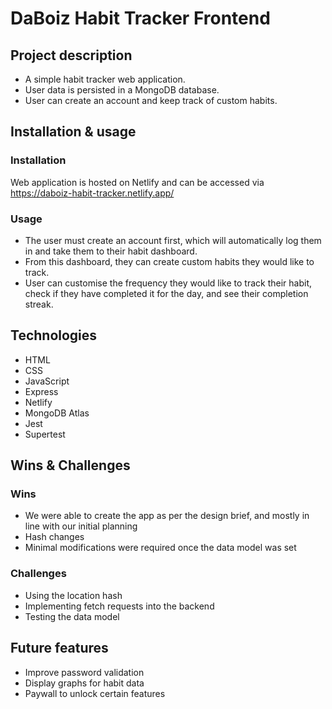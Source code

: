 # DaBoiz Habit Tracker Frontend
## Project description
- A simple habit tracker web application.
- User data is persisted in a MongoDB database.
- User can create an account and keep track of custom habits.

## Installation & usage
### Installation
Web application is hosted on Netlify and can be accessed via https://daboiz-habit-tracker.netlify.app/

### Usage
- The user must create an account first, which will automatically log them in and take them to their habit dashboard. 
- From this dashboard, they can create custom habits they would like to track.
- User can customise the frequency they would like to track their habit, check if they have completed it for the day, and see their completion streak.

## Technologies
- HTML
- CSS
- JavaScript
- Express
- Netlify
- MongoDB Atlas
- Jest
- Supertest

## Wins & Challenges
### Wins
- We were able to create the app as per the design brief, and mostly in line with our initial planning
- Hash changes
- Minimal modifications were required once the data model was set

### Challenges
- Using the location hash
- Implementing fetch requests into the backend
- Testing the data model

## Future features
- Improve password validation
- Display graphs for habit data
- Paywall to unlock certain features
